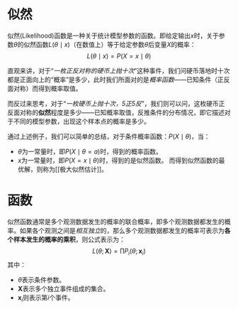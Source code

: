 # 似然
似然(Likelihood)函数是一种关于统计模型参数的函数。即给定输出$x$时，关于参数$\theta$的似然函数$L(\theta \mid x)$（在数值上）等于给定参数$\theta$后变量$X$的概率：
$$
L(\theta \mid x) = P(X = x \mid \theta)
$$

直观来讲，对于“*一枚正反对称的硬币上抛十次*”这种事件，我们问硬币落地时十次都是正面向上的“概率”是多少，此时我们所面对的是*概率函数*——已知条件（正反面对称）而得到概率取值。

而反过来思考，对于“*一枚硬币上抛十次，5正5反*”，我们则可以问，这枚硬币正反面对称的**似然**程度是多少——已知概率取值，反推条件的分布情况，即它描述对于不同的模型参数，出现这个样本点的概率是多少。

通过上述例子，我们可以简单的总结，对于条件概率函数：$P(X \mid \theta)$，当：
- $\theta$为一常量时，即$P(X \mid \theta = a)$时，得到的概率函数。
- $x$为一常量时，即$P(X = x \mid \theta)$时，得到的是似然函数。
而得到似然函数的最优解，则称为[[极大似然估计]]。

# 函数
似然函数通常是多个观测数据发生的概率的联合概率，即多个观测数据都发生的概率。如果各个观测之间是*相互独立*的，那么多个观测数据都发生的概率可表示为**各个样本发生的概率的乘积**，则公式表示为：
$$
L(\theta; \mathbf{X}) = \prod P_i (\theta; \mathbf{x}_i)
$$
其中：
- $\theta$表示条件参数。
- $\mathbf{X}$表示多个独立事件组成的集合。
- $\mathbf{x}_i$则表示第$i$个事件。